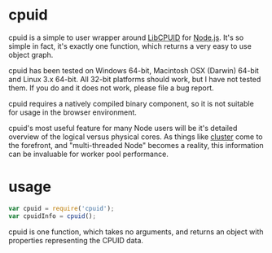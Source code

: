 cpuid
==========

cpuid is a simple to user wrapper around [LibCPUID](http://libcpuid.sourceforge.net/) for [Node.js](http://www.nodejs.org). It's so simple in fact, it's exactly one function, which returns a very easy to use object graph.

cpuid has been tested on Windows 64-bit, Macintosh OSX (Darwin) 64-bit and Linux 3.x 64-bit. All 32-bit platforms should work, but I have not tested them. If you do and it does not work, please file a bug report.

cpuid requires a natively compiled binary component, so it is not suitable for usage in the browser environment.

cpuid's most useful feature for many Node users will be it's detailed overview of the logical versus physical cores. As things like [cluster](http://www.nodejs.org/api/cluster.html) come to the forefront, and "multi-threaded Node" becomes a reality, this information can be invaluable for worker pool performance.

usage
==========

```JavaScript
var cpuid = require('cpuid');
var cpuidInfo = cpuid();
```

cpuid is one function, which takes no arguments, and returns an object with properties representing the CPUID data.
